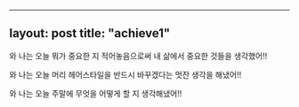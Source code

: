 ----
layout: post
title: "achieve1"
----

와 나는 오늘 뭐가 중요한 지 적어놓음으로써 내 삶에서 중요한 것들을 생각했어!!

와 나는 오늘 머리 헤어스타일을 반드시 바꾸겠다는 멋잔 생각을 해냈어!!

와 나는 오늘 주말에 무엇을 어떻게 할 지 생각해냈어!!

​
